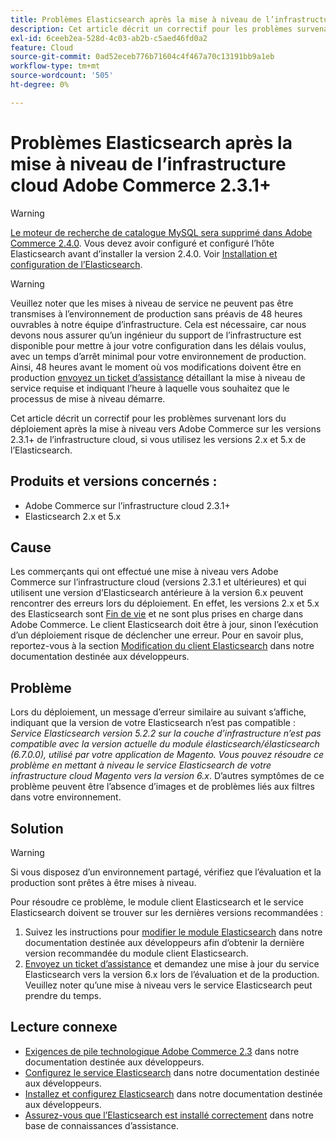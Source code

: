 ```yaml
---
title: Problèmes Elasticsearch après la mise à niveau de l’infrastructure cloud Adobe Commerce 2.3.1+
description: Cet article décrit un correctif pour les problèmes survenant lors du déploiement après la mise à niveau vers Adobe Commerce sur les versions 2.3.1+ de l’infrastructure cloud, si vous utilisez les versions 2.x et 5.x de l’Elasticsearch.
exl-id: 6ceeb2ea-528d-4c03-ab2b-c5aed46fd0a2
feature: Cloud
source-git-commit: 0ad52eceb776b71604c4f467a70c13191bb9a1eb
workflow-type: tm+mt
source-wordcount: '505'
ht-degree: 0%

---
```


# Problèmes Elasticsearch après la mise à niveau de l’infrastructure cloud Adobe Commerce 2.3.1+

>[!WARNING]
>
>[Le moteur de recherche de catalogue MySQL sera supprimé dans Adobe Commerce 2.4.0](/help/announcements/adobe-commerce-announcements/mysql-catalog-search-engine-will-be-removed-in-magento-2-4-0.md). Vous devez avoir configuré et configuré l’hôte Elasticsearch avant d’installer la version 2.4.0. Voir [Installation et configuration de l’Elasticsearch](https://devdocs.magento.com/guides/v2.3/config-guide/elasticsearch/es-overview.html).

>[!WARNING]
>
>Veuillez noter que les mises à niveau de service ne peuvent pas être transmises à l’environnement de production sans préavis de 48 heures ouvrables à notre équipe d’infrastructure. Cela est nécessaire, car nous devons nous assurer qu’un ingénieur du support de l’infrastructure est disponible pour mettre à jour votre configuration dans les délais voulus, avec un temps d’arrêt minimal pour votre environnement de production. Ainsi, 48 heures avant le moment où vos modifications doivent être en production [envoyez un ticket d’assistance](/help/help-center-guide/help-center/magento-help-center-user-guide.md#submit-ticket) détaillant la mise à niveau de service requise et indiquant l’heure à laquelle vous souhaitez que le processus de mise à niveau démarre.

Cet article décrit un correctif pour les problèmes survenant lors du déploiement après la mise à niveau vers Adobe Commerce sur les versions 2.3.1+ de l’infrastructure cloud, si vous utilisez les versions 2.x et 5.x de l’Elasticsearch.

## Produits et versions concernés :

* Adobe Commerce sur l’infrastructure cloud 2.3.1+
* Elasticsearch 2.x et 5.x

## Cause

Les commerçants qui ont effectué une mise à niveau vers Adobe Commerce sur l’infrastructure cloud (versions 2.3.1 et ultérieures) et qui utilisent une version d’Elasticsearch antérieure à la version 6.x peuvent rencontrer des erreurs lors du déploiement. En effet, les versions 2.x et 5.x des Elasticsearch sont [Fin de vie](https://www.elastic.co/support/eol) et ne sont plus prises en charge dans Adobe Commerce. Le client Elasticsearch doit être à jour, sinon l’exécution d’un déploiement risque de déclencher une erreur. Pour en savoir plus, reportez-vous à la section [Modification du client Elasticsearch](https://devdocs.magento.com/guides/v2.3/config-guide/elasticsearch/es-downgrade.html) dans notre documentation destinée aux développeurs.

## Problème

Lors du déploiement, un message d’erreur similaire au suivant s’affiche, indiquant que la version de votre Elasticsearch n’est pas compatible : *Service Elasticsearch version 5.2.2 sur la couche d’infrastructure n’est pas compatible avec la version actuelle du module élasticsearch/élasticsearch (6.7.0.0), utilisé par votre application de Magento.* *Vous pouvez résoudre ce problème en mettant à niveau le service Elasticsearch de votre infrastructure cloud Magento vers la version 6.x*. D’autres symptômes de ce problème peuvent être l’absence d’images et de problèmes liés aux filtres dans votre environnement.

## Solution

>[!WARNING]
>
>Si vous disposez d’un environnement partagé, vérifiez que l’évaluation et la production sont prêtes à être mises à niveau.

Pour résoudre ce problème, le module client Elasticsearch et le service Elasticsearch doivent se trouver sur les dernières versions recommandées :

1. Suivez les instructions pour [modifier le module Elasticsearch](https://devdocs.magento.com/guides/v2.3/config-guide/elasticsearch/es-downgrade.html) dans notre documentation destinée aux développeurs afin d’obtenir la dernière version recommandée du module client Elasticsearch.
1. [Envoyez un ticket d’assistance](/help/help-center-guide/help-center/magento-help-center-user-guide.md#submit-ticket) et demandez une mise à jour du service Elasticsearch vers la version 6.x lors de l’évaluation et de la production. Veuillez noter qu’une mise à niveau vers le service Elasticsearch peut prendre du temps.

## Lecture connexe

* [Exigences de pile technologique Adobe Commerce 2.3](https://devdocs.magento.com/guides/v2.3/install-gde/system-requirements-tech.html) dans notre documentation destinée aux développeurs.
* [Configurez le service Elasticsearch](https://devdocs.magento.com/cloud/project/project-conf-files_services-elastic.html) dans notre documentation destinée aux développeurs.
* [Installez et configurez Elasticsearch](https://devdocs.magento.com/guides/v2.3/config-guide/elasticsearch/es-overview.html) dans notre documentation destinée aux développeurs.
* [Assurez-vous que l’Elasticsearch est installé correctement](/help/troubleshooting/elasticsearch/ensure-elasticsearch-is-installed-properly.md) dans notre base de connaissances d’assistance.
